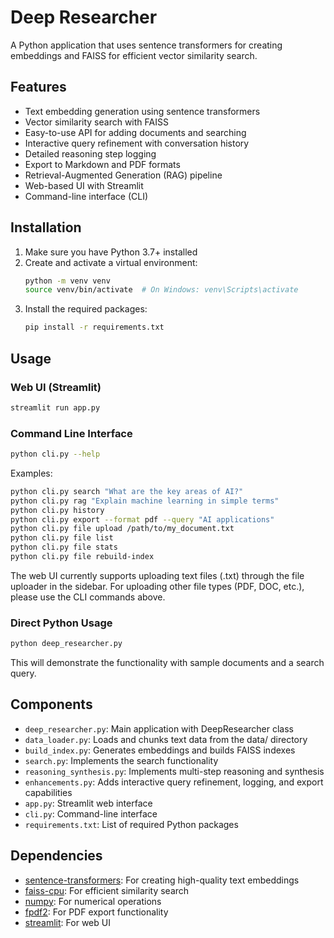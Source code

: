# Deep Researcher

A Python application that uses sentence transformers for creating embeddings and FAISS for efficient vector similarity search.

## Features

- Text embedding generation using sentence transformers
- Vector similarity search with FAISS
- Easy-to-use API for adding documents and searching
- Interactive query refinement with conversation history
- Detailed reasoning step logging
- Export to Markdown and PDF formats
- Retrieval-Augmented Generation (RAG) pipeline
- Web-based UI with Streamlit
- Command-line interface (CLI)

## Installation

1. Make sure you have Python 3.7+ installed
2. Create and activate a virtual environment:
   ```bash
   python -m venv venv
   source venv/bin/activate  # On Windows: venv\Scripts\activate
   ```
3. Install the required packages:
   ```bash
   pip install -r requirements.txt
   ```

## Usage

### Web UI (Streamlit)
```bash
streamlit run app.py
```

### Command Line Interface
```bash
python cli.py --help
```

Examples:
```bash
python cli.py search "What are the key areas of AI?"
python cli.py rag "Explain machine learning in simple terms"
python cli.py history
python cli.py export --format pdf --query "AI applications"
python cli.py file upload /path/to/my_document.txt
python cli.py file list
python cli.py file stats
python cli.py file rebuild-index
```

The web UI currently supports uploading text files (.txt) through the file uploader in the sidebar. For uploading other file types (PDF, DOC, etc.), please use the CLI commands above.

### Direct Python Usage
```bash
python deep_researcher.py
```

This will demonstrate the functionality with sample documents and a search query.

## Components

- `deep_researcher.py`: Main application with DeepResearcher class
- `data_loader.py`: Loads and chunks text data from the data/ directory
- `build_index.py`: Generates embeddings and builds FAISS indexes
- `search.py`: Implements the search functionality
- `reasoning_synthesis.py`: Implements multi-step reasoning and synthesis
- `enhancements.py`: Adds interactive query refinement, logging, and export capabilities
- `app.py`: Streamlit web interface
- `cli.py`: Command-line interface
- `requirements.txt`: List of required Python packages

## Dependencies

- [sentence-transformers](https://pypi.org/project/sentence-transformers/): For creating high-quality text embeddings
- [faiss-cpu](https://pypi.org/project/faiss-cpu/): For efficient similarity search
- [numpy](https://pypi.org/project/numpy/): For numerical operations
- [fpdf2](https://pypi.org/project/fpdf2/): For PDF export functionality
- [streamlit](https://pypi.org/project/streamlit/): For web UI
